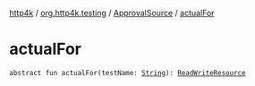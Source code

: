 [http4k](../../index.md) / [org.http4k.testing](../index.md) / [ApprovalSource](index.md) / [actualFor](./actual-for.md)

# actualFor

`abstract fun actualFor(testName: `[`String`](https://kotlinlang.org/api/latest/jvm/stdlib/kotlin/-string/index.html)`): `[`ReadWriteResource`](../-read-write-resource/index.md)